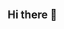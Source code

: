 ## Hi there 👋

<!--
**luciessrn/luciessrn** is a ✨ _special_ ✨ repository because its `README.md` (this file) appears on your GitHub profile.

Here are some ideas to get you started:

- 🔭 I’m currently working ...
- 🌱 I’m currently learning programmation, cybersecurity and Russian
- 👯 I’m looking to collaborate on ...
- 🤔 I’m looking for help with ...
- 💬 Ask me about all what you want I dont bite :p.. I mean.. yeah.. no.. its safe don't worry lmao :p
- 📫 How to reach me: In reach me? :((...
- 😄 Pronouns: miaou pronouns
- ⚡ Fun fact: I can be professionnal when I have to of course -_-
-->
